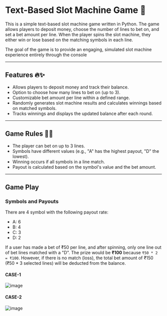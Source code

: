 # Text-Based Slot Machine Game 🎰

This is a simple text-based slot machine game written in Python. The game allows players to deposit money, choose the number of lines to bet on, and set a bet amount per line. When the player spins the slot machine, they either win or lose based on the matching symbols in each line.

The goal of the game is to provide an engaging, simulated slot machine experience entirely through the console

***

## Features 🔥✨
- Allows players to deposit money and track their balance.
- Option to choose how many lines to bet on (up to 3).
- Customizable bet amount per line within a defined range.
- Randomly generates slot machine results and calculates winnings based on matched symbols.
- Tracks winnings and displays the updated balance after each round.

***

## Game Rules 📜🎲

- The player can bet on up to 3 lines.
- Symbols have different values (e.g., "A" has the highest payout, "D" the lowest).
- Winning occurs if all symbols in a line match.
- Payout is calculated based on the symbol's value and the bet amount.

***
## Game Play

### Symbols and Payouts

There are 4 symbol with the following payout rate:

- A: 6
- B: 4
- C: 3
- D: 2

If a user has made a bet of ₹50 per line, and after spinning, only one line out of bet lines matched with a "D". The prize would be **₹100** because `₹50 * 2 = ₹100`. However, if there is no match (loss), the total bet amount of ₹150 (₹50 \* 3 selected lines) will be deducted from the balance.

#### CASE-1
![image](https://github.com/Dharshan68/images/blob/main/Screenshot%202024-11-10%20220912.png?raw=true)


#### CASE-2
![image](https://github.com/Dharshan68/images/blob/main/Screenshot%202024-11-10%20221207.png?raw=true)
